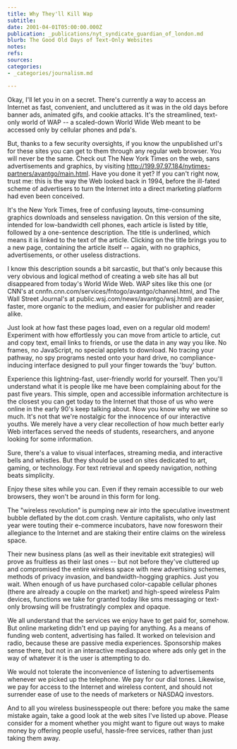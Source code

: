 ```yaml
---
title: Why They'll Kill Wap
subtitle: 
date: 2001-04-01T05:00:00.000Z
publication: _publications/nyt_syndicate_guardian_of_london.md
blurb: The Good Old Days of Text-Only Websites
notes: 
refs: 
sources: 
categories:
- _categories/journalism.md

---
```

Okay, I'll let you in on a secret. There's currently a way to access an Internet as fast, convenient, and uncluttered as it was in the old days before banner ads, animated gifs, and cookie attacks. It's the streamlined, text-only world of WAP -- a scaled-down World Wide Web meant to be accessed only by cellular phones and pda's.

But, thanks to a few security oversights, if you know the unpublished url's for these sites you can get to them through any regular web browser. You will never be the same. Check out The New York Times on the web, sans advertisements and graphics, by visiting http://199.97.97.184/nytimes-partners/avantgo/main.html. Have you done it yet? If you can't right now, trust me: this is the way the Web looked back in 1994, before the ill-fated scheme of advertisers to turn the Internet into a direct marketing platform had even been conceived.

It's the New York Times, free of confusing layouts, time-consuming graphics downloads and senseless navigation. On this version of the site, intended for low-bandwidth cell phones, each article is listed by title, followed by a one-sentence description. The title is underlined, which means it is linked to the text of the article. Clicking on the title brings you to a new page, containing the article itself -- again, with no graphics, advertisements, or other useless distractions.

I know this description sounds a bit sarcastic, but that's only because this very obvious and logical method of creating a web site has all but disappeared from today's World Wide Web. WAP sites like this one (or CNN's at cnnfn.cnn.com/services/fntogo/avantgo/channel.html, and The Wall Street Journal's at public.wsj.com/news/avantgo/wsj.html) are easier, faster, more organic to the medium, and easier for publisher and reader alike.

Just look at how fast these pages load, even on a regular old modem! Experiment with how effortlessly you can move from article to article, cut and copy text, email links to friends, or use the data in any way you like. No frames, no JavaScript, no special applets to download. No tracing your pathway, no spy programs nested onto your hard drive, no compliance-inducing interface designed to pull your finger towards the 'buy' button.

Experience this lightning-fast, user-friendly world for yourself. Then you'll understand what it is people like me have been complaining about for the past five years. This simple, open and accessible information architecture is the closest you can get today to the Internet that those of us who were online in the early 90's keep talking about. Now you know why we whine so much. It's not that we're nostalgic for the innocence of our interactive youths. We merely have a very clear recollection of how much better early Web interfaces served the needs of students, researchers, and anyone looking for some information.

Sure, there's a value to visual interfaces, streaming media, and interactive bells and whistles. But they should be used on sites dedicated to art, gaming, or technology. For text retrieval and speedy navigation, nothing beats simplicity.

Enjoy these sites while you can. Even if they remain accessible to our web browsers, they won't be around in this form for long.

The "wireless revolution" is pumping new air into the speculative investment bubble deflated by the dot.com crash. Venture capitalists, who only last year were touting their e-commerce incubators, have now foresworn their allegiance to the Internet and are staking their entire claims on the wireless space.

Their new business plans (as well as their inevitable exit strategies) will prove as fruitless as their last ones -- but not before they've cluttered up and compromised the entire wireless space with new advertising schemes, methods of privacy invasion, and bandwidth-hogging graphics. Just you wait. When enough of us have purchased color-capable cellular phones (there are already a couple on the market) and high-speed wireless Palm devices, functions we take for granted today like sms messaging or text-only browsing will be frustratingly complex and opaque.

We all understand that the services we enjoy have to get paid for, somehow. But online marketing didn't end up paying for anything. As a means of funding web content, advertising has failed. It worked on television and radio, because these are passive media experiences. Sponsorship makes sense there, but not in an interactive mediaspace where ads only get in the way of whatever it is the user is attempting to do.

We would not tolerate the inconvenience of listening to advertisements whenever we picked up the telephone. We pay for our dial tones. Likewise, we pay for access to the Internet and wireless content, and should not surrender ease of use to the needs of marketers or NASDAQ investors.

And to all you wireless businesspeople out there: before you make the same mistake again, take a good look at the web sites I've listed up above. Please consider for a moment whether you might want to figure out ways to make money by offering people useful, hassle-free services, rather than just taking them away.
